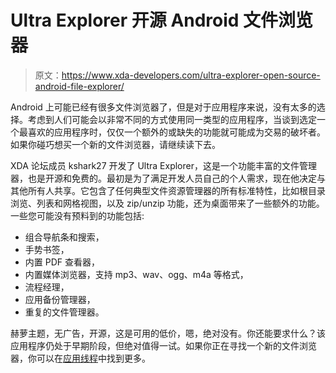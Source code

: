 # Ultra Explorer 开源 Android 文件浏览器

> 原文：<https://www.xda-developers.com/ultra-explorer-open-source-android-file-explorer/>

Android 上可能已经有很多文件浏览器了，但是对于应用程序来说，没有太多的选择。考虑到人们可能会以非常不同的方式使用同一类型的应用程序，当谈到选定一个最喜欢的应用程序时，仅仅一个额外的或缺失的功能就可能成为交易的破坏者。如果你碰巧想买一个新的文件浏览器，请继续读下去。

XDA 论坛成员 kshark27 开发了 Ultra Explorer，这是一个功能丰富的文件管理器，也是开源和免费的。最初是为了满足开发人员自己的个人需求，现在他决定与其他所有人共享。它包含了任何典型文件资源管理器的所有标准特性，比如根目录浏览、列表和网格视图，以及 zip/unzip 功能，还为桌面带来了一些额外的功能。一些您可能没有预料到的功能包括:

*   组合导航条和搜索，
*   手势书签，
*   内置 PDF 查看器，
*   内置媒体浏览器，支持 mp3、wav、ogg、m4a 等格式，
*   流程经理，
*   应用备份管理器，
*   重复的文件管理器。

赫萝主题，无广告，开源，这是可用的低价，嗯，绝对没有。你还能要求什么？该应用程序仍处于早期阶段，但绝对值得一试。如果你正在寻找一个新的文件浏览器，你可以在[应用线程](http://forum.xda-developers.com/showthread.php?p=39772628)中找到更多。